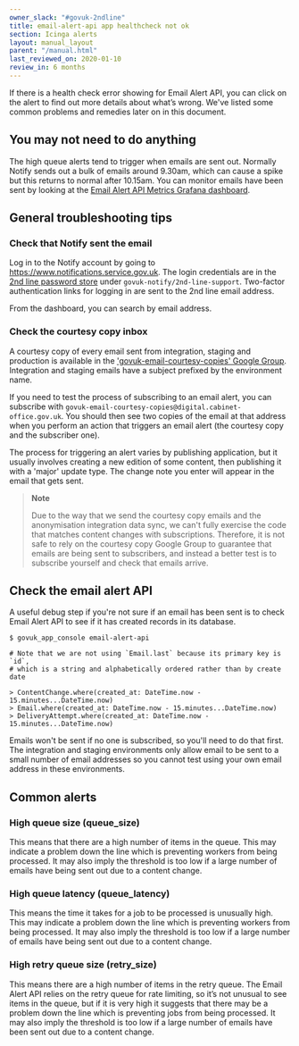 ```yaml
---
owner_slack: "#govuk-2ndline"
title: email-alert-api app healthcheck not ok
section: Icinga alerts
layout: manual_layout
parent: "/manual.html"
last_reviewed_on: 2020-01-10
review_in: 6 months
---
```


If there is a health check error showing for Email Alert API, you can click on
the alert to find out more details about what’s wrong. We've listed some common
problems and remedies later on in this document.

## You may not need to do anything

The high queue alerts tend to trigger when emails are sent out. Normally Notify
sends out a bulk of emails around 9.30am, which can cause a spike but this returns
to normal after 10.15am. You can monitor emails have been sent by looking at the
[Email Alert API Metrics Grafana dashboard][dashboard].

## General troubleshooting tips

### Check that Notify sent the email

Log in to the Notify account by going to <https://www.notifications.service.gov.uk>.
The login credentials are in the [2nd line password store][password-store] under
`govuk-notify/2nd-line-support`. Two-factor authentication links for logging in are
sent to the 2nd line email address.

From the dashboard, you can search by email address.

### Check the courtesy copy inbox

A courtesy copy of every email sent from integration, staging and production
is available in the ['govuk-email-courtesy-copies' Google Group][google-group].
Integration and staging emails have a subject prefixed by the
environment name.

If you need to test the process of subscribing to an email alert, you
can subscribe with `govuk-email-courtesy-copies@digital.cabinet-office.gov.uk`.
You should then see two copies of the email at that address when you
perform an action that triggers an email alert (the courtesy copy and
the subscriber one).

The process for triggering an alert varies by publishing application,
but it usually involves creating a new edition of some content, then
publishing it with a 'major' update type. The change note you enter
will appear in the email that gets sent.

> **Note**
>
> Due to the way that we send the courtesy copy emails and the
> anonymisation integration data sync, we can't fully exercise the code
> that matches content changes with subscriptions. Therefore, it is not
> safe to rely on the courtesy copy Google Group to guarantee that emails
> are being sent to subscribers, and instead a better test is to
> subscribe yourself and check that emails arrive.

## Check the email alert API

A useful debug step if you're not sure if an email has been sent is to
check Email Alert API to see if it has created records in its database.

```
$ govuk_app_console email-alert-api

# Note that we are not using `Email.last` because its primary key is `id`,
# which is a string and alphabetically ordered rather than by create date

> ContentChange.where(created_at: DateTime.now - 15.minutes...DateTime.now)
> Email.where(created_at: DateTime.now - 15.minutes...DateTime.now)
> DeliveryAttempt.where(created_at: DateTime.now - 15.minutes...DateTime.now)
```

Emails won't be sent if no one is subscribed, so you'll need to do that
first. The integration and staging environments only allow email to be
sent to a small number of email addresses so you cannot test using your
own email address in these environments.

## Common alerts

### High queue size (queue_size)

This means that there are a high number of items in the queue. This may
indicate a problem down the line which is preventing workers from being
processed. It may also imply the threshold is too low if a large number of
emails have being sent out due to a content change.

### High queue latency (queue_latency)

This means the time it takes for a job to be processed is unusually high. This
may indicate a problem down the line which is preventing workers from being
processed. It may also imply the threshold is too low if a large number of
emails have being sent out due to a content change.

### High retry queue size (retry_size)

This means there are a high number of items in the retry queue. The Email Alert
API relies on the retry queue for rate limiting, so it’s not unusual to see
items in the queue, but if it is very high it suggests that there may be a
problem down the line which is preventing jobs from being processed. It may
also imply the threshold is too low if a large number of emails have been sent
out due to a content change.

[dashboard]: https://grafana.staging.govuk.digital/dashboard/file/email_alert_api.json?refresh=10s&orgId=1
[google-group]: https://groups.google.com/a/digital.cabinet-office.gov.uk/forum/#!forum/govuk-email-courtesy-copies
[password-store]: https://github.com/alphagov/govuk-secrets/tree/master/pass/2ndline/govuk-notify
